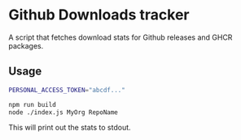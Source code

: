 # Github Downloads tracker

A script that fetches download stats for Github releases and GHCR packages.

## Usage

```bash
PERSONAL_ACCESS_TOKEN="abcdf..."

npm run build
node ./index.js MyOrg RepoName
```

This will print out the stats to stdout.